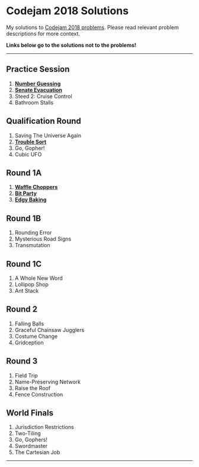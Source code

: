 # Codejam 2018 Solutions

My solutions to [Codejam 2018 problems](https://codejam.withgoogle.com/2018/challenges). Please read relevant problem descriptions for more context.

**Links below go to the solutions not to the problems!**

---

## Practice Session

1. [**Number Guessing**](https://github.com/theXYZT/codejam-2018/blob/master/Practice%20Session/number-guessing.py)  
2. [**Senate Evacuation**](https://github.com/theXYZT/codejam-2018/blob/master/Practice%20Session/senate-evacuation.py)  
3. Steed 2: Cruise Control  
4. Bathroom Stalls  

## Qualification Round

1. Saving The Universe Again  
2. [**Trouble Sort**](https://github.com/theXYZT/codejam-2018/blob/master/Qualification%20Round/trouble-sort.py)
3. Go, Gopher!  
4. Cubic UFO

## Round 1A

1. [**Waffle Choppers**](https://github.com/theXYZT/codejam-2018/blob/master/Round%201A/waffle-choppers.py)
2. [**Bit Party**](https://github.com/theXYZT/codejam-2018/blob/master/Round%201A/bit-party.py)  
3. [**Edgy Baking**](https://github.com/theXYZT/codejam-2018/blob/master/Round%201A/edgy-baking.py)

## Round 1B

1. Rounding Error  
2. Mysterious Road Signs  
3. Transmutation

## Round 1C

1. A Whole New Word  
2. Lollipop Shop  
3. Ant Stack

## Round 2

1. Falling Balls  
2. Graceful Chainsaw Jugglers  
3. Costume Change  
4. Gridception

## Round 3

1. Field Trip  
2. Name-Preserving Network  
3. Raise the Roof  
4. Fence Construction

## World Finals

1. Jurisdiction Restrictions  
2. Two-Tiling  
3. Go, Gophers!  
4. Swordmaster  
5. The Cartesian Job

---
